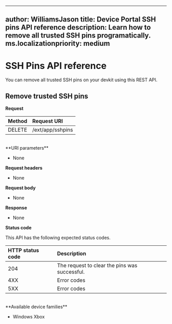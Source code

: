 
---
author: WilliamsJason
title: Device Portal SSH pins API reference
description: Learn how to remove all trusted SSH pins programatically.
ms.localizationpriority: medium
---

# SSH Pins API reference
You can remove all trusted SSH pins on your devkit using this REST API.

## Remove trusted SSH pins

**Request**

Method      | Request URI
:------     | :-----
DELETE | /ext/app/sshpins
<br />
**URI parameters**

- None

**Request headers**

- None

**Request body**   

- None

**Response**   

- None 

**Status code**

This API has the following expected status codes.

HTTP status code      | Description
:------     | :-----
204 | The request to clear the pins was successful.
4XX | Error codes
5XX | Error codes

<br />
**Available device families**

* Windows Xbox


